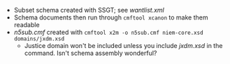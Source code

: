 * Subset schema created with SSGT; see *wantlist.xml*
* Schema documents then run through `cmftool xcanon` to make them readable
* *n5sub.cmf* created with `cmftool x2m -o n5sub.cmf niem-core.xsd domains/jxdm.xsd`
  * Justice domain won't be included unless you include *jxdm.xsd* in the command.  Isn't schema assembly wonderful?